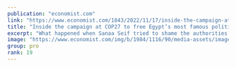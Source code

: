 ```yaml
---
publication: "economist.com"
link: "https://www.economist.com/1843/2022/11/17/inside-the-campaign-at-cop27-to-free-egypts-leading-political-prisoner"
title: "Inside the campaign at COP27 to free Egypt’s most famous political prisoner"
excerpt: "What happened when Sanaa Seif tried to shame the authorities into releasing her brother?"
image: "https://www.economist.com/img/b/1984/1116/90/media-assets/image/1843_20221117_SANAA_SEIF_01.jpg"
group: pro
rank: 19
---
```

